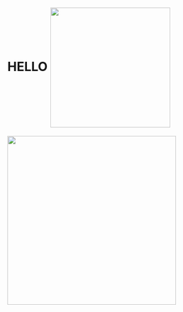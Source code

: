 <h1>
 HELLO
 <img src="https://github.com/fnky/fnky/raw/fnky/img/website.gif" align="center" width="270">
</h1>
<img src="https://github.com/sindresorhus/sindresorhus/blob/main/flames.gif" align="center" width="380">
